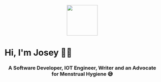 <!---
JosephAbuanor/JosephAbuanor is a ✨ special ✨ repository because its `README.md` (this file) appears on your GitHub profile.
You can click the Preview link to take a look at your changes.
--->
<div id="header" align="center">
  <img src="https://giphy.com/gifs/looneytunesworldofmayhem-world-of-mayhem-looney-tunes-ltwom-RbDKaczqWovIugyJmW" width="100"/>
</div>


<h1 text-align="left">Hi, I'm Josey 👋😎</h1>
<h3 align="center">A Software Developer, IOT Engineer, Writer and an Advocate for Menstrual Hygiene 😅</h3>
